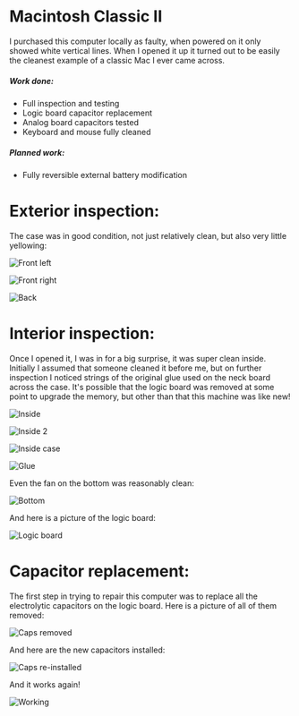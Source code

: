 # Macintosh Classic II

I purchased this computer locally as faulty, when powered on it only showed white vertical lines. When I opened it up it turned out to be easily the cleanest example of a classic Mac I ever came across. 

##### Work done:

* Full inspection and testing
* Logic board capacitor replacement
* Analog board capacitors tested
* Keyboard and mouse fully cleaned

##### Planned work:

* Fully reversible external battery modification

# Exterior inspection:

The case was in good condition, not just relatively clean, but also very little yellowing:

![Front left](img_007.jpg)

![Front right](img_008.jpg)

![Back](img_009.jpg)

# Interior inspection:

Once I opened it, I was in for a big surprise, it was super clean inside. Initially I assumed that someone cleaned it before me, but on further inspection I noticed strings of the original glue used on the neck board across the case. It's possible that the logic board was removed at some point to upgrade the memory, but other than that this machine was like new!

![Inside](img_001.jpg)

![Inside 2](img_002.jpg)

![Inside case](img_006.jpg)

![Glue](img_005.jpg)

Even the fan on the bottom was reasonably clean:

![Bottom](img_004.jpg)

And here is a picture of the logic board:

![Logic board](img_003.jpg)

# Capacitor replacement:

The first step in trying to repair this computer was to replace all the electrolytic capacitors on the logic board. Here is a picture of all of them removed:

![Caps removed](img_010.jpg)

And here are the new capacitors installed:

![Caps re-installed](img_011.jpg)

And it works again!

![Working](img_012.jpg)
